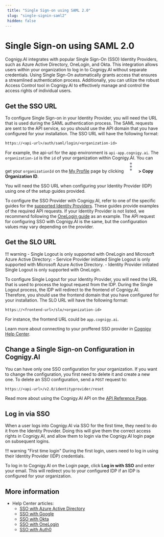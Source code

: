 ```yaml
---
 title: "Single Sign-on using SAML 2.0" 
 slug: "single-signin-saml2" 
 hidden: false 
---
```

# Single Sign-on using SAML 2.0

Cognigy.AI integrates with popular Single Sign-On (SSO) Identity Providers, such as Azure Active Directory, OneLogin, and Okta. This integration allows users within your organization to log in to Cognigy.AI without separate credentials. Using Single Sign-On automatically grants access that ensures a streamlined authentication process. Additionally, you can utilize the robust Access Control tool in Cognigy.AI to effectively manage and control the access rights of individual users.

## Get the SSO URL

<div class="divider"></div>

To configure Single Sign-on in your Identity Provider, you will need the URL that is used during the SAML authentication process. The SAML requests are sent to the API service, so you should use the API domain that you have configured for your installation. The SSO URL will have the following format:

```txt
https://<api-url>/auth/saml/login/<organization-id>
``` 

For example, the api-url for the app environment is `api-app.cognigy.ai`. The `organization-id` is the `id` of your organization within Cognigy.AI. You can get your `organizationId` on the [My Profile](../tools/interaction-panel/profile.md) page by clicking ![vertical-ellipsis](../../assets/icons/vertical-ellipsis.svg) **> Copy Organization ID**.

You will need the SSO URL when configuring your Identity Provider (IDP) using one of the setup guides provided.

To configure the SSO Provider with Cognigy.AI, refer to one of the specific guides for the [supported Identity Providers](#more-information). These guides provide examples of the required API requests. If your Identity Provider is not listed, we recommend following the [OneLogin guide](https://support.cognigy.com/hc/en-us/articles/360016310699-OneLogin#introduction-0-0) as an example. The API request for configuring SSO with Cognigy.AI is the same, but the configuration values may vary depending on the provider.

## Get the SLO URL
<div class="divider"></div>

!!! warning
    - Single Logout is only supported with OneLogin and Microsoft Azure Active Directory:
        - Service Provider initiated Single Logout is only supported with Microsoft Azure Active Directory.
        - Identity Provider initiated Single Logout is only supported with OneLogin.

To configure Single Logout for your Identity Provider, you will need the URL that is used to process the logout request from the IDP. During the Single Logout process, the IDP will redirect to the frontend of Cognigy.AI. Therefore, you should use the frontend domain that you have configured for your installation. The SLO URL will have the following format:

```txt
https://<frontend-url>/slo/<organization-id>
``` 

For instance, the frontend URL could be `app.cognigy.ai`.

Learn more about connecting to your proffered SSO provider in [Cognigy Help Center](https://support.cognigy.com/hc/en-us/sections/360004563679-Single-Sign-on).

## Change a Single Sign-on Configuration in Cognigy.AI

<div class="divider"></div>

You can have only one SSO configuration for your organization. If you want to change the configuration, you first need to delete it and create a new one. To delete an SSO configuration, send a ```POST``` request to:

```txt
https://<api-url>/v2.0/identityprovider/reset
``` 

Read more about using the Cognigy.AI API on the [API Reference Page](https://api-trial.cognigy.ai/openapi#post-/v2.0/identityprovider/reset).

## Log in via SSO

<div class="divider"></div>

When a user logs into Cognigy.AI via SSO for the first time, they need to do it from the Identity Provider. Doing this will give them the correct access rights in Cognigy.AI, and allow them to login via the Cognigy.AI login page on subsequent logins.

!!! warning "First time login"
    During the first login, users need to log in using their Identity Provider (IDP) credentials.

To log in to Cognigy.AI on the Login page, click **Log in with SSO** and enter your email. This will redirect you to your configured IDP if an IDP is configured for your organization.

## More information

- Help Center articles:
    - [SSO with Azure Active Directory](https://support.cognigy.com/hc/en-us/articles/360016310859-Azure-Active-Directory)
    - [SSO with Google](https://support.cognigy.com/hc/en-us/articles/360016274780-Google)
    - [SSO with Okta](https://support.cognigy.com/hc/en-us/articles/360016311079-Okta)
    - [SSO with OneLogin](https://support.cognigy.com/hc/en-us/articles/360016310699-OneLogin)
    - [SSO with Auth0](https://support.cognigy.com/hc/en-us/articles/360018693139)
